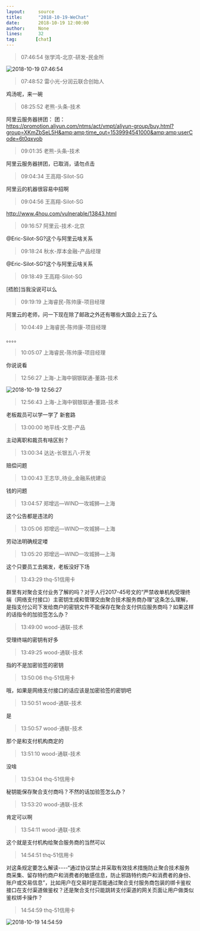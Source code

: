 ```yaml
---
layout:     source 
title:      "2018-10-19-WeChat"
date:       2018-10-19 12:00:00
author:     None
lines:      32 
tag:       [chat]
---
```

> 07:46:54  张学鸿-北京-研发-民金所  
   
![2018-10-19 07:46:54](http://static.cocolian.cn/img/20181019_074654.png) 
   
> 07:48:52  雷小光-分润云联合创始人  
   
鸡汤呢，来一碗  
   
> 08:25:52  老熊-头条-技术  
   
阿里云服务器拼团： 团： https://promotion.aliyun.com/ntms/act/vmpt/aliyun-group/buy.html?group=XKmZbSeL5H&amp;amp;time_out=1539994541000&amp;amp;userCode=6t0qxyob  
   
> 09:01:35  老熊-头条-技术  
   
阿里云服务器拼团，已取消，请勿点击  
   
> 09:04:34  王高翔-Silot-SG  
   
阿里云的机器很容易中招啊  
   
> 09:04:56  王高翔-Silot-SG  
   
http://www.4hou.com/vulnerable/13843.html  
   
> 09:16:57  阿里云-技术-北京  
   
@Eric-Silot-SG?这个与阿里云啥关系  
   
> 09:18:24  秋水-厚本金融-产品经理  
   
@Eric-Silot-SG?这个与阿里云啥关系  
   
> 09:18:49  王高翔-Silot-SG  
   
[捂脸]当我没说可以么  
   
> 09:19:19  上海睿民-陈帅康-项目经理  
   
阿里云的老师，问一下现在除了邮政之外还有哪些大国企上云了么  
   
> 10:04:49  上海睿民-陈帅康-项目经理  
   
。。。。  
   
> 10:05:07  上海睿民-陈帅康-项目经理  
   
你说说看  
   
> 12:56:27  上海-上海中钢银联通-董路-技术  
   
![2018-10-19 12:56:27](http://static.cocolian.cn/img/20181019_125627.png) 
   
> 12:56:43  上海-上海中钢银联通-董路-技术  
   
老板裁员可以学一学了 新套路  
   
> 13:00:00  地平线-文思-产品  
   
主动离职和裁员有啥区别？  
   
> 13:00:34  达达-长银五八-开发  
   
赔偿问题  
   
> 13:00:43  王志华_待业_金融系统建设  
   
钱的问题  
   
> 13:04:57  郑增远—WIND—攻城狮—上海  
   
这个公告都是违法的  
   
> 13:05:06  郑增远—WIND—攻城狮—上海  
   
劳动法明确规定喽  
   
> 13:05:20  郑增远—WIND—攻城狮—上海  
   
这个只要员工去揭发，老板没好下场  
   
> 13:43:29  thq-51信用卡  
   
群里有对聚合支付业务了解的吗？对于人行2017-45号文的“严禁收单机构受理终端（网络支付接口）主密钥生成和管理交由聚合技术服务商办理”这条怎么理解，是指支付公司下发给商户的密钥文件不能保存在聚合支付供应服务商吗？如果这样的话指令的加验签怎么办？  
   
> 13:49:00  wood-通联-技术  
   
受理终端的密钥有好多  
   
> 13:49:25  wood-通联-技术  
   
指的不是加密验签的密钥  
   
> 13:50:06  thq-51信用卡  
   
哦，如果是网络支付接口的话应该是加密验签的密钥吧  
   
> 13:50:51  wood-通联-技术  
   
是  
   
> 13:50:57  wood-通联-技术  
   
那个是和支付机构商定的  
   
> 13:51:10  wood-通联-技术  
   
没啥  
   
> 13:53:04  thq-51信用卡  
   
秘钥能保存聚合支付商吗？不然的话加验签怎么办？  
   
> 13:53:20  wood-通联-技术  
   
肯定可以啊  
   
> 13:54:11  wood-通联-技术  
   
这个就是支付机构给聚合服务商的当然可以  
   
> 14:54:51  thq-51信用卡  
   
对这条规定要怎么解读----“通过协议禁止并采取有效技术措施防止聚合技术服务商采集、留存特约商户和消费者的敏感信息，防止邪路特约商户和消费者的身份、账户或交易信息”，比如用户在交易时是否能通过聚合支付服务商包装的绑卡鉴权接口在支付渠道做鉴权？还是聚合支付只能跳转支付渠道的网关页面让用户做类似鉴权绑卡操作？  
   
> 14:54:59  thq-51信用卡  
   
![2018-10-19 14:54:59](http://static.cocolian.cn/img/20181019_145459.png) 
   
